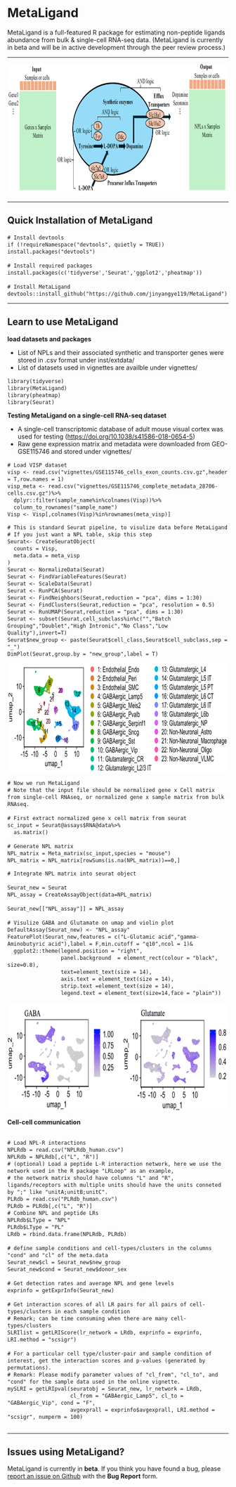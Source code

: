 
# MetaLigand

MetaLigand is a full-featured R package for estimating non-peptide ligands abundance from bulk & single-cell RNA-seq data.
(MetaLigand is currently in beta and will be in active development through the peer review process.)

<hr>

<div  align="center">
<img src="Figures/Fig1.png" width = "850" height = "300" alt="MetaLigand" align=center />
</div>

<hr>

## Quick Installation of MetaLigand

```{r}
# Install devtools
if (!requireNamespace("devtools", quietly = TRUE)) install.packages("devtools")

# Install required packages
install.packages(c('tidyverse','Seurat','ggplot2','pheatmap'))

# Install MetaLigand
devtools::install_github("https://github.com/jinyangye119/MetaLigand")
```

<hr>

## Learn to use MetaLigand

**load datasets and packages**
- List of NPLs and their associated synthetic and transporter genes were stored in .csv format under inst/extdata/
- List of datasets used in vignettes are availble under vignettes/

```{r}
library(tidyverse)
library(MetaLigand)
library(pheatmap)
library(Seurat)

```

**Testing MetaLigand on a single-cell RNA-seq dataset**
- A single-cell transcriptomic database of adult mouse visual cortex was used for testing (https://doi.org/10.1038/s41586-018-0654-5)
- Raw gene expression matrix and metadata were downloaded from GEO-GSE115746 and stored under vignettes/


```{r}
# Load VISP dataset
visp <- read.csv("vignettes/GSE115746_cells_exon_counts.csv.gz",header = T,row.names = 1)
visp_meta <- read.csv("vignettes/GSE115746_complete_metadata_28706-cells.csv.gz")%>%
  dplyr::filter(sample_name%in%colnames(Visp))%>%
  column_to_rownames("sample_name")
Visp <- Visp[,colnames(Visp)%in%rownames(meta_visp)]
```

```{r}
# This is standard Seurat pipeline, to visulize data before MetaLigand
# If you just want a NPL table, skip this step
Seurat<- CreateSeuratObject(
  counts = Visp,
  meta.data = meta_visp
)
Seurat <- NormalizeData(Seurat)
Seurat <- FindVariableFeatures(Seurat)
Seurat <- ScaleData(Seurat)
Seurat <- RunPCA(Seurat)
Seurat <- FindNeighbors(Seurat,reduction = "pca", dims = 1:30)
Seurat <- FindClusters(Seurat,reduction = "pca", resolution = 0.5)
Seurat <- RunUMAP(Seurat,reduction = "pca", dims = 1:30)
Seurat <- subset(Seurat,cell_subclass%in%c("","Batch Grouping","Doublet","High Intronic","No Class","Low Quality"),invert=T)
Seurat$new_group <- paste(Seurat$cell_class,Seurat$cell_subclass,sep = "_")
DimPlot(Seurat,group.by = "new_group",label = T)
```


<div  align="center">
<img src="Figures/Fig2.png" width = "850" height = "250" alt="MetaLigand" align=center />
</div>

```{r}
# Now we run MetaLigand
# Note that the input file should be normalized gene x Cell matrix from single-cell RNAseq, or normalized gene x sample matrix from bulk RNAseq.

# First extract normalized gene x cell matrix from seurat
sc_input = Seurat@assays$RNA@data%>%
  as.matrix()

# Generate NPL matrix
NPL_matrix = Meta_matrix(sc_input,species = "mouse")
NPL_matrix = NPL_matrix[rowSums(is.na(NPL_matrix))==0,]

```

```{r}
# Integrate NPL matrix into seurat object

Seurat_new = Seurat
NPL_assay = CreateAssayObject(data=NPL_matrix)

Seurat_new[["NPL_assay"]] = NPL_assay

# Visulize GABA and Glutamate on umap and violin plot
DefaultAssay(Seurat_new) <- "NPL_assay"
FeaturePlot(Seurat_new,features = c("L-Glutamic acid","gamma-Aminobutyric acid"),label = F,min.cutoff = "q10",ncol = 1)&
  ggplot2::theme(legend.position = "right",
                 panel.background  = element_rect(colour = "black", size=0.8),
                 text=element_text(size = 14),
                 axis.text = element_text(size = 14),
                 strip.text =element_text(size = 14),
                 legend.text = element_text(size=14,face = "plain"))
```


<div  align="center">
<img src="Figures/Fig3.png" width = "700" height = "250" alt="MetaLigand" align=center />
</div>

**Cell-cell communication**
```{r}

# Load NPL-R interactions
NPLRdb = read.csv("NPLRdb_human.csv")
NPLRdb = NPLRdb[,c("L", "R")]
# (optional) Load a peptide L-R interaction network, here we use the network used in the R package "LRLoop" as an example,
# the network matrix should have columns "L" and "R", ligands/receptors with multiple units should have the units conneted by ";" like "unitA;unitB;unitC".
PLRdb = read.csv("PLRdb_human.csv")
PLRdb = PLRdb[,c("L", "R")]
# Combine NPL and peptide LRs
NPLRdb$LType = "NPL"
PLRdb$LType = "PL"
LRdb = rbind.data.frame(NPLRdb, PLRdb)

# define sample conditions and cell-types/clusters in the columns "cond" and "cl" of the meta.data
Seurat_new$cl = Seurat_new$new_group
Seurat_new$cond = Seurat_new$donor_sex

# Get detection rates and average NPL and gene levels
exprinfo = getExprInfo(Seurat_new)

# Get interaction scores of all LR pairs for all pairs of cell-types/clusters in each sample condition
# Remark; can be time consuming when there are many cell-types/clusters
SLRIlist = getLRIScore(lr_network = LRdb, exprinfo = exprinfo, LRI.method = "scsigr")

# For a particular cell type/cluster-pair and sample condition of interest, get the interaction scores and p-values (generated by permutations).
# Remark: Please modify parameter values of "cl_from", "cl_to", and "cond" for the sample data used in the online vignette.
mySLRI = getLRIpval(seuratobj = Seurat_new, lr_network = LRdb, 
                    cl_from = "GABAergic_Lamp5", cl_to = "GABAergic_Vip", cond = "F", 
                    avgexprall = exprinfo$avgexprall, LRI.method = "scsigr", numperm = 100)


```

<hr>

## Issues using MetaLigand?

MetaLigand is currently in __beta__. If you think you have found a bug, please [report an issue on Github](https://github.com/jinyangye119/MetaLigand/issues) with the __Bug Report__ form.
